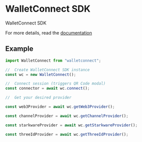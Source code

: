 # WalletConnect SDK

WalletConnect SDK

For more details, read the [documentation](https://docs.walletconnect.org)

## Example

```javascript
import WalletConnect from "walletconnect";

//  Create WalletConnect SDK instance
const wc = new WalletConnect();

//  Connect session (triggers QR Code modal)
const connector = await wc.connect();

//  Get your desired provider

const web3Provider = await wc.getWeb3Provider();

const channelProvider = await wc.getChannelProvider();

const starkwareProvider = await wc.getStarkwareProvider();

const threeIdProvider = await wc.getThreeIdProvider();
```
